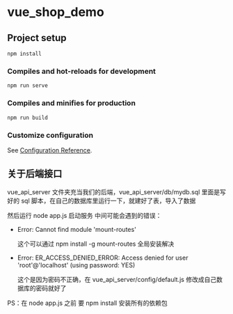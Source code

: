 # vue_shop_demo

## Project setup
```
npm install
```

### Compiles and hot-reloads for development
```
npm run serve
```

### Compiles and minifies for production
```
npm run build
```

### Customize configuration
See [Configuration Reference](https://cli.vuejs.org/config/).


## 关于后端接口

vue_api_server 文件夹充当我们的后端，vue_api_server/db/mydb.sql 里面是写好的 sql 脚本，在自己的数据库里运行一下，就建好了表，导入了数据

然后运行 node app.js 启动服务 中间可能会遇到的错误：

- Error: Cannot find module 'mount-routes'
  
  这个可以通过 npm install -g mount-routes 全局安装解决
  
- Error: ER_ACCESS_DENIED_ERROR: Access denied for user 'root'@'localhost' (using password: YES)

  这个是因为密码不正确，在 vue_api_server/config/default.js 修改成自己数据库的密码就好了
  
PS：在 node app.js 之前 要 npm install 安装所有的依赖包    
